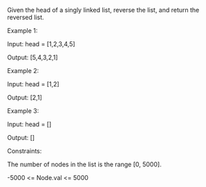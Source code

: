 Given the head of a singly linked list, reverse the list, and return the reversed list.

 

Example 1:


Input: head = [1,2,3,4,5]

Output: [5,4,3,2,1]

Example 2:


Input: head = [1,2]

Output: [2,1]

Example 3:

Input: head = []

Output: []
 

Constraints:

The number of nodes in the list is the range [0, 5000].

-5000 <= Node.val <= 5000
 
